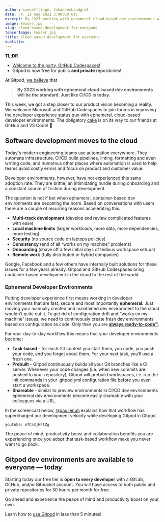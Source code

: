 ```yaml
---
author: svenefftinge, JohannesLandgraf
date: Fr, 13 Aug 2021 3:00:00 UTC
excerpt: By 2023 working with ephemeral cloud-based dev environments will be the standard, just like CI/CD is today.
image: teaser.jpg
slug: cloud-based-development-for-everyone
teaserImage: teaser.jpg
title: Cloud-based development for everyone
subtitle:
---
```


<script context="module">
  export const prerender = true;
</script>

**TL;DR**

- [Welcome to the party, GitHub Codespaces!](/blog/github-codespaces)
- Gitpod is now free for public **and private** repositories!

At Gitpod, [we believe](https://www.notion.so/gitpod/Gitpod-s-Direction-be35d064c0704fbda61c542b84e07ef6) that

> **By 2023 working with ephemeral cloud-based dev environments will be the standard. Just like CI/CD is today.**

This week, we got a step closer to our product vision becoming a reality. We welcome Microsoft and GitHub Codespaces to join forces in improving the developer experience status quo with ephemeral, cloud-based developer environments. The obligatory [cake](https://twitter.com/gitpod/status/1425494676237340672?s=20) is on its way to our friends at GitHub and VS Code! 🎂

## Software development moves to the cloud

Today's modern engineering teams use automation everywhere. They automate infrastructure, CI/CD build pipelines, linting, formatting and even writing code, and numerous other places where automation is used to help teams avoid costly errors and focus on product and customer value.

Developer environments, however, have not experienced this same adoption rate. They are brittle, an intimidating hurdle during onboarding and a constant source of friction during development.

The question is not if but when ephemeral, container-based dev environments are becoming the norm. Based on conversations with users there are a couple of recurring reasons accelerating this:

- **Multi-track development** (develop and review complicated features with ease)
- **Local machine limits** (larger workloads, more data, more dependencies, more testing)
- **Security** (no source code on laptops policies)
- **Consistency** (end of all “works on my machine” problems)
- **Onboarding** (shave off a few initial days of tedious workspace setups)
- **Remote work** (fully distributed or hybrid companies)

Google, Facebook and a few others have internally built solutions for these issues for a few years already. Gitpod and GitHub Codespaces bring container-based development in the cloud to the rest of the world.

### Ephemeral Developer Environments

Putting developer experience first means working in developer environments that are fast, secure and most importantly **ephemeral**. Just moving your manually created and maintained dev environment to the cloud wouldn’t quite cut it. To get rid of configuration drift and “works on my machine” issues, we need to continuously create fresh dev environments based on configuration as code. Only then you are [**always ready-to-code™**](/).

For your day-to-day workflow this means that your developer environments become:

- **Task-based** - for each Git context you start them, you code, you push your code, and you forget about them. For your next task, you’ll use a fresh one.
- **Prebuilt** - Gitpod continuously builds all your Git branches like a CI server. Whenever your code changes (i.e. when new commits are pushed to your repository), Gitpod will prebuild workspaces, i.e. run the init commands in your .gitpod.yml configuration file before you even start a workspace.
- **Shareable** - similar to preview environments in CI/CD dev environments ephemeral dev environments become easily shareable with your colleagues via a URL.

In the screencast below, [@paulienuh](https://twitter.com/paulienuh) explains how that workflow has supercharged our development velocity while developing Gitpod in Gitpod.

`youtube: n7Ca3jHFtZg`

The peace of mind, productivity boost and collaboration benefits you are experiencing once you adopt that task-based workflow make you never want to go back.

## Gitpod dev environments are available to everyone — today

Starting today our free tier is **open to every developer** with a GitLab, GitHub, and/or Bitbucket account. You will have access to both public and private repositories for 50 hours per month for free.

Go ahead and experience the peace of mind and productivity boost on your own.

Learn how to [use Gitpod](/docs/introduction/getting-started) in less than 5 minutes!
